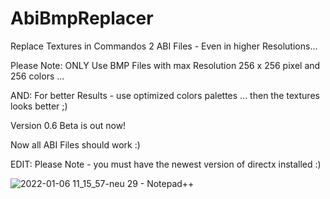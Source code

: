 # AbiBmpReplacer
Replace Textures in Commandos 2 ABI Files - Even in higher Resolutions...

Please Note: ONLY Use BMP Files with max Resolution 256 x 256 pixel and 256 colors ...

AND: For better Results - use optimized colors palettes ... then the textures looks better ;)


Version 0.6 Beta is out now!

Now all ABI Files should work :)


EDIT: Please Note - you must have the newest version of directx installed :)

![2022-01-06 11_15_57-neu 29 - Notepad++](https://user-images.githubusercontent.com/7425736/148684955-8e7f64f7-6663-41a1-9e91-dd47660c3dd0.png)
